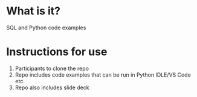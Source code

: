 # What is it?
SQL and Python code examples

# Instructions for use
1. Participants to clone the repo
2. Repo includes code examples that can be run in Python IDLE/VS Code etc.
3. Repo also includes slide deck

